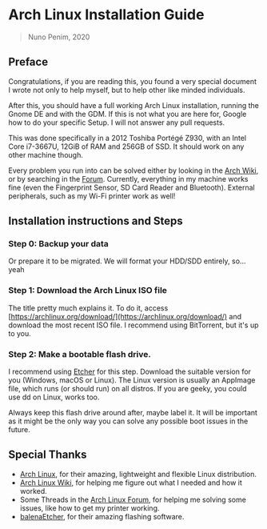 # Arch Linux Installation Guide

> Nuno Penim, 2020

## Preface

Congratulations, if you are reading this, you found a very special document I wrote not only to help myself, but to help other like minded individuals.

After this, you should have a full working Arch Linux installation, running the Gnome DE and with the GDM. If this is not what you are here for, Google how to do your specific Setup. I will not answer any pull requests.

This was done specifically in a 2012 Toshiba Portégé Z930, with an Intel Core i7-3667U, 12GiB of RAM and 256GB of SSD. It should work on any other machine though.

Every problem you run into can be solved either by looking in the [Arch Wiki](https://wiki.archlinux.org/), or by searching in the [Forum](https://bbs.archlinux.org/). Currently, everything in my machine works fine (even the Fingerprint Sensor, SD Card Reader and Bluetooth). External peripherals, such as my Wi-Fi printer work as well!

## Installation instructions and Steps

### Step 0: Backup your data

Or prepare it to be migrated. We will format your HDD/SDD entirely, so... yeah

### Step 1: Download the Arch Linux ISO file

The title pretty much explains it. To do it, access [https://archlinux.org/download/](https://archlinux.org/download/) and download the most recent ISO file. I recommend using BitTorrent, but it's up to you.

### Step 2: Make a bootable flash drive.

I recommend using [Etcher](https://www.balena.io/etcher/) for this step. Download the suitable version for you (Windows, macOS or Linux). The Linux version is usually an AppImage file, which runs (or should run) on all distros. If you are geeky, you could use dd on Linux, works too.

Always keep this flash drive around after, maybe label it. It will be important as it might be the only way you can solve any possible boot issues in the future.

## Special Thanks

 - [Arch Linux](https://archlinux.org/), for their amazing, lightweight and flexible Linux distribution.
 - [Arch Linux Wiki](https://wiki.archlinux.org/), for helping me figure out what I needed and how it worked.
 - Some Threads in the [Arch Linux Forum](https://bbs.archlinux.org/), for helping me solving some issues, like how to get my printer working.
 - [balenaEtcher](https://www.balena.io/etcher/), for their amazing flashing software.
